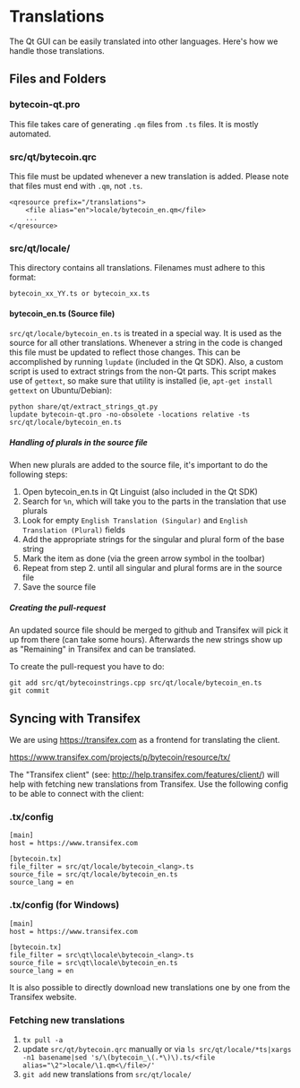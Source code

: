 Translations
============

The Qt GUI can be easily translated into other languages. Here's how we
handle those translations.

Files and Folders
-----------------

### bytecoin-qt.pro

This file takes care of generating `.qm` files from `.ts` files. It is mostly
automated.

### src/qt/bytecoin.qrc

This file must be updated whenever a new translation is added. Please note that
files must end with `.qm`, not `.ts`.

    <qresource prefix="/translations">
        <file alias="en">locale/bytecoin_en.qm</file>
        ...
    </qresource>

### src/qt/locale/

This directory contains all translations. Filenames must adhere to this format:

    bytecoin_xx_YY.ts or bytecoin_xx.ts

#### bytecoin_en.ts (Source file)

`src/qt/locale/bytecoin_en.ts` is treated in a special way. It is used as the
source for all other translations. Whenever a string in the code is changed
this file must be updated to reflect those changes. This can be accomplished
by running `lupdate` (included in the Qt SDK). Also, a custom script is used
to extract strings from the non-Qt parts. This script makes use of `gettext`,
so make sure that utility is installed (ie, `apt-get install gettext` on 
Ubuntu/Debian):

    python share/qt/extract_strings_qt.py
    lupdate bytecoin-qt.pro -no-obsolete -locations relative -ts src/qt/locale/bytecoin_en.ts
    
##### Handling of plurals in the source file

When new plurals are added to the source file, it's important to do the following steps:

1. Open bytecoin_en.ts in Qt Linguist (also included in the Qt SDK)
2. Search for `%n`, which will take you to the parts in the translation that use plurals
3. Look for empty `English Translation (Singular)` and `English Translation (Plural)` fields
4. Add the appropriate strings for the singular and plural form of the base string
5. Mark the item as done (via the green arrow symbol in the toolbar)
6. Repeat from step 2. until all singular and plural forms are in the source file
7. Save the source file

##### Creating the pull-request

An updated source file should be merged to github and Transifex will pick it
up from there (can take some hours). Afterwards the new strings show up as "Remaining"
in Transifex and can be translated.

To create the pull-request you have to do:

    git add src/qt/bytecoinstrings.cpp src/qt/locale/bytecoin_en.ts
    git commit

Syncing with Transifex
----------------------

We are using https://transifex.com as a frontend for translating the client.

https://www.transifex.com/projects/p/bytecoin/resource/tx/

The "Transifex client" (see: http://help.transifex.com/features/client/)
will help with fetching new translations from Transifex. Use the following
config to be able to connect with the client:

### .tx/config

    [main]
    host = https://www.transifex.com

    [bytecoin.tx]
    file_filter = src/qt/locale/bytecoin_<lang>.ts
    source_file = src/qt/locale/bytecoin_en.ts
    source_lang = en
    
### .tx/config (for Windows)

    [main]
    host = https://www.transifex.com

    [bytecoin.tx]
    file_filter = src\qt\locale\bytecoin_<lang>.ts
    source_file = src\qt\locale\bytecoin_en.ts
    source_lang = en

It is also possible to directly download new translations one by one from the Transifex website.

### Fetching new translations

1. `tx pull -a`
2. update `src/qt/bytecoin.qrc` manually or via
   `ls src/qt/locale/*ts|xargs -n1 basename|sed 's/\(bytecoin_\(.*\)\).ts/<file alias="\2">locale/\1.qm<\/file>/'`
3. `git add` new translations from `src/qt/locale/`
